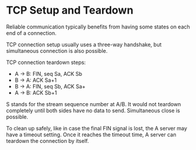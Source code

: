 # TCP Setup and Teardown

Reliable communication typically benefits from having some states on each end of a connection.

TCP connection setup usually uses a three-way handshake, but simultaneous connection is also possible.

TCP connection teardown steps:
* A -> B: FIN, seq Sa, ACK Sb
* B -> A: ACK Sa+1
* B -> A: FIN, seq Sb, ACK Sa+
* A -> B: ACK Sb+1

S stands for the stream sequence number at A/B. It would not teardown completely until both sides have no data to send. Simultaneous close is possible.

To clean up safely, like in case the final FIN signal is lost, the A server may have a timeout setting. Once it reaches the timeout time, A server can teardown the connection by itself.
